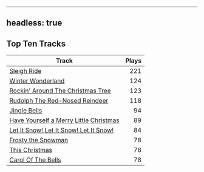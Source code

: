 
---
headless: true
---

## Top Ten Tracks

| Track | Plays |
| --- |  ---: |
|[Sleigh Ride](/songs/sleigh-ride)| 221|
|[Winter Wonderland](/songs/winter-wonderland)| 124|
|[Rockin' Around The Christmas Tree](/songs/rockin-around-the-christmas-tree)| 123|
|[Rudolph The Red-Nosed Reindeer](/songs/rudolph-the-red-nosed-reindeer)| 118|
|[Jingle Bells](/songs/jingle-bells)| 94|
|[Have Yourself a Merry Little Christmas](/songs/have-yourself-a-merry-little-christmas)| 89|
|[Let It Snow! Let It Snow! Let It Snow!](/songs/let-it-snow-let-it-snow-let-it-snow)| 84|
|[Frosty the Snowman](/songs/frosty-the-snowman)| 78|
|[This Christmas](/songs/this-christmas)| 78|
|[Carol Of The Bells](/songs/carol-of-the-bells)| 78|
